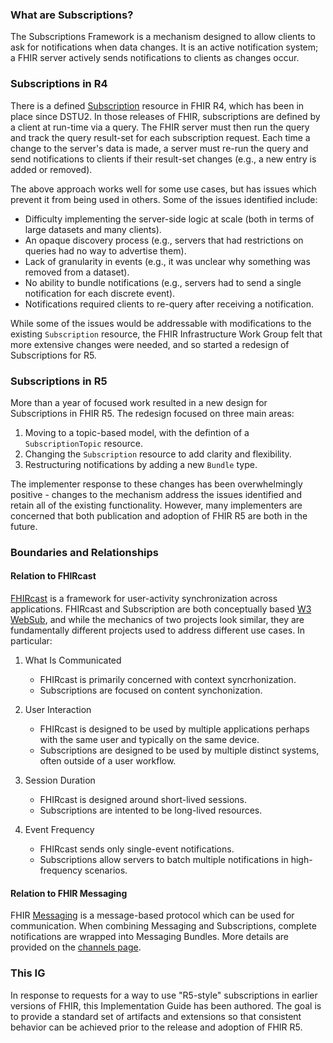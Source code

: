 ### What are Subscriptions?

The Subscriptions Framework is a mechanism designed to allow clients to ask for notifications when data changes.  It is an active notification system; a FHIR server actively sends notifications to clients as changes occur.

### Subscriptions in R4

There is a defined [Subscription](http://hl7.org/fhir/r4/subscription.html) resource in FHIR R4, which has been in place since DSTU2.  In those releases of FHIR, subscriptions are defined by a client at run-time via a query.  The FHIR server must then run the query and track the query result-set for each subscription request.  Each time a change to the server's data is made, a server must re-run the query and send notifications to clients if their result-set changes (e.g., a new entry is added or removed).

The above approach works well for some use cases, but has issues which prevent it from being used in others.  Some of the issues identified include:
* Difficulty implementing the server-side logic at scale (both in terms of large datasets and many clients).
* An opaque discovery process (e.g., servers that had restrictions on queries had no way to advertise them).
* Lack of granularity in events (e.g., it was unclear why something was removed from a dataset).
* No ability to bundle notifications (e.g., servers had to send a single notification for each discrete event).
* Notifications required clients to re-query after receiving a notification.

While some of the issues would be addressable with modifications to the existing `Subscription` resource, the FHIR Infrastructure Work Group felt that more extensive changes were needed, and so started a redesign of Subscriptions for R5.

### Subscriptions in R5

More than a year of focused work resulted in a new design for Subscriptions in FHIR R5.  The redesign focused on three main areas:

1. Moving to a topic-based model, with the defintion of a `SubscriptionTopic` resource.
1. Changing the `Subscription` resource to add clarity and flexibility.
1. Restructuring notifications by adding a new `Bundle` type.

The implementer response to these changes has been overwhelmingly positive - changes to the mechanism address the issues identified and retain all of the existing functionality.  However, many implementers are concerned that both publication and adoption of FHIR R5 are both in the future.

### Boundaries and Relationships

#### Relation to FHIRcast

[FHIRcast](http://fhircast.org) is a framework for user-activity synchronization across applications.  FHIRcast and Subscription are both conceptually based [W3 WebSub](https://www.w3.org/TR/websub/), and while the mechanics of two projects look similar, they are fundamentally different projects used to address different use cases.  In particular:

1. What Is Communicated
    * FHIRcast is primarily concerned with context syncrhonization.
    * Subscriptions are focused on content synchonization.

1. User Interaction
    * FHIRcast is designed to be used by multiple applications perhaps with the same user and typically on the same device.
    * Subscriptions are designed to be used by multiple distinct systems, often outside of a user workflow.

1. Session Duration
    * FHIRcast is designed around short-lived sessions.
    * Subscriptions are intented to be long-lived resources.

1. Event Frequency
    * FHIRcast sends only single-event notifications.
    * Subscriptions allow servers to batch multiple notifications in high-frequency scenarios.

#### Relation to FHIR Messaging

FHIR [Messaging](http://hl7.org/fhir/messaging.html) is a message-based protocol which can be used for communication. When combining Messaging and Subscriptions, complete notifications are wrapped into Messaging Bundles.  More details are provided on the [channels page](channels.html#fhir-messaging).

### This IG

In response to requests for a way to use "R5-style" subscriptions in earlier versions of FHIR, this Implementation Guide has been authored.  The goal is to provide a standard set of artifacts and extensions so that consistent behavior can be achieved prior to the release and adoption of FHIR R5.
